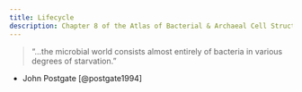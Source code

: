 ```yaml
---
title: Lifecycle
description: Chapter 8 of the Atlas of Bacterial & Archaeal Cell Structure covers structures related to specialized microbial lifecycles
---
```

> “...the microbial world consists almost entirely of bacteria in various degrees of starvation.”  
- John Postgate [@postgate1994]

